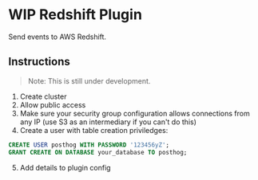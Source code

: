 # WIP Redshift Plugin

Send events to AWS Redshift.

## Instructions 

> Note: This is still under development.

1. Create cluster
2. Allow public access
3. Make sure your security group configuration allows connections from any IP (use S3 as an intermediary if you can't do this)
4. Create a user with table creation priviledges:

```sql
CREATE USER posthog WITH PASSWORD '123456yZ';
GRANT CREATE ON DATABASE your_database TO posthog;
```

5. Add details to plugin config

